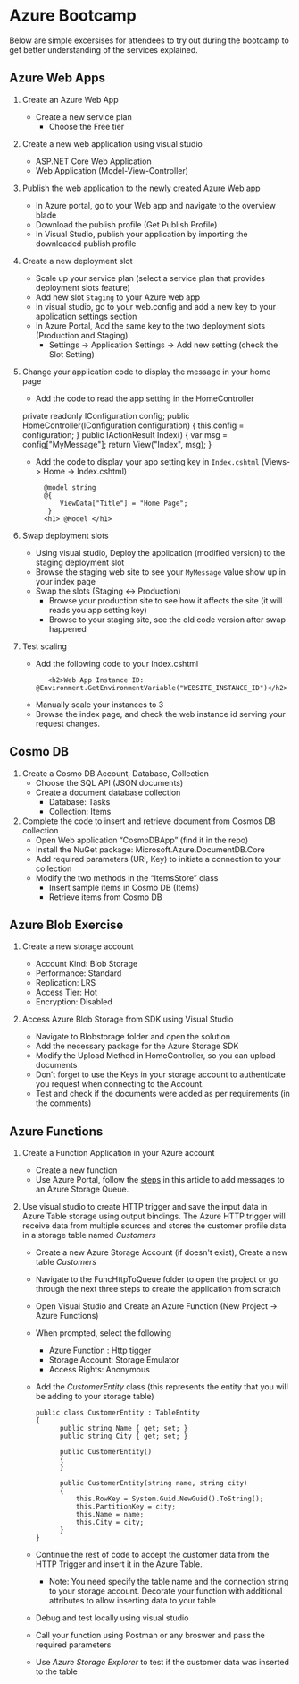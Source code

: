 # Azure Bootcamp
Below are simple excersises for attendees to try out during the bootcamp to get better understanding of the services explained. 

## Azure Web Apps
1.	Create an Azure Web App 
     - Create a new service plan
          - Choose the Free tier
2.   Create a new web application using visual studio
     - ASP.NET Core Web Application
     - Web Application (Model-View-Controller)
3.   Publish the  web application to the newly created Azure Web app
     - In Azure portal, go to your Web app and navigate to the overview blade
     - Download the publish profile (Get Publish Profile)
     - In Visual Studio, publish your application by importing the downloaded publish profile
     
4.   Create a new deployment slot
     - Scale up your service plan (select a service plan that provides deployment slots feature)
     - Add new slot `Staging` to your Azure web app 
     - In visual studio, go to your web.config and add a new key to your application settings section
     - In Azure Portal,  Add the same key to the two deployment slots (Production and Staging). 
         -  Settings -> Application Settings -> Add new setting (check the Slot Setting)
5.   Change your application code to display the message in your home page
     - Add the code to read the app setting in the HomeController
      
 
      private readonly IConfiguration config;
        public HomeController(IConfiguration configuration)
        {
            this.config = configuration;
        }
        public IActionResult Index()
        {
            var msg = config["MyMessage"];
            return View("Index", msg);
        }

     - Add the code to display your app setting key in `Index.cshtml`  (Views-> Home -> Index.cshtml)
    
       ```
         @model string
         @{
             ViewData["Title"] = "Home Page";
          }
         <h1> @Model </h1>
       ```  
6.  Swap deployment slots
     - Using visual studio, Deploy the application (modified version) to the staging deployment slot
     - Browse the staging web site to see your `MyMessage` value show up in your index page
     - Swap the slots (Staging <-> Production)
          - Browse your production site to see how it affects the site (it will reads you app setting key)
          - Browse to your staging site, see the old code version after swap happened
    
7.  Test scaling
    - Add the following code to your Index.cshtml
       ```
          <h2>Web App Instance ID: @Environment.GetEnvironmentVariable("WEBSITE_INSTANCE_ID")</h2>
       ```
    - Manually scale your instances to 3
    - Browse the index page, and check the web instance id serving your request changes.
## Cosmo DB
1.   Create a Cosmo DB Account, Database, Collection
     - Choose the SQL API (JSON documents)
     - Create a document database collection
          - Database: Tasks
          - Collection: Items
2.  Complete the code to insert and retrieve document from Cosmos DB collection
     - Open Web application “CosmoDBApp” (find it in the repo)
     - Install the NuGet package:  Microsoft.Azure.DocumentDB.Core
     - Add required parameters (URI, Key) to initiate a connection to your collection
     - Modify the two methods in the “ItemsStore” class
          - Insert sample items in Cosmo DB  (Items)
          - Retrieve items from Cosmo DB
    
    
## Azure Blob Exercise
1.	Create a new storage account
     - Account Kind: Blob Storage
     - Performance: Standard
     - Replication: LRS
     - Access Tier: Hot
     - Encryption: Disabled
     
2.	Access Azure Blob Storage from SDK using Visual Studio
     - Navigate to Blobstorage folder and open the solution
     - Add the necessary package for the Azure Storage SDK
     - Modify the Upload Method in HomeController, so you can upload documents
     - Don’t forget to use the Keys in your storage account to authenticate you request when connecting to the Account.
     - Test and check if the documents were added as per requirements (in the comments)

## Azure Functions 
1.	Create a Function Application in your Azure account
    - Create a new function 
    - Use Azure Portal, follow the [steps](https://docs.microsoft.com/en-us/azure/azure-functions/functions-integrate-storage-queue-output-binding?tabs=csharp) in this article to add messages to an Azure Storage Queue.
    
2.  Use visual studio to create HTTP trigger and save the input data in Azure Table storage using output bindings.
    The Azure HTTP trigger will receive data from multiple sources and stores the customer profile data in a storage table named  *Customers*
    - Create a new Azure Storage Account (if doesn't exist), Create a new table *Customers*
    - Navigate to the FuncHttpToQueue folder to open the project or go through the next three steps to create the application from scratch
    - Open Visual Studio and Create an Azure Function (New Project -> Azure Functions)
    - When prompted, select the following
      - Azure Function : Http tigger
      - Storage Account: Storage Emulator
      - Access Rights: Anonymous
    - Add the *CustomerEntity* class (this represents the  entity that you will be adding to your storage table)
    
        ```
        public class CustomerEntity : TableEntity
        {
              public string Name { get; set; }
              public string City { get; set; }

              public CustomerEntity()
              {
              }

              public CustomerEntity(string name, string city)
              {
                  this.RowKey = System.Guid.NewGuid().ToString();
                  this.PartitionKey = city;
                  this.Name = name;
                  this.City = city;
              }
        }

        ```
    - Continue the rest of code to accept the customer data from the HTTP Trigger and insert it in the Azure Table.
      - Note: You need specify the table name and the connection string to your storage account. Decorate your function with additional attributes to allow inserting data to your table
      
    - Debug and test locally using visual studio
    - Call your function using Postman or any broswer and pass the required parameters
    - Use *Azure Storage Explorer* to test if the customer data was inserted to the table

